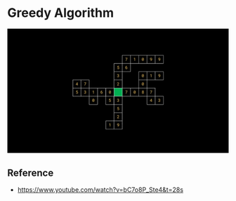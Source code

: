 # Greedy Algorithm

![](./__refs/GoldMiner.png)

## Reference

* https://www.youtube.com/watch?v=bC7o8P_Ste4&t=28s